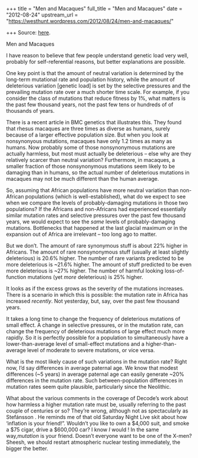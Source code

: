 +++
title = "Men and Macaques"
full_title = "Men and Macaques"
date = "2012-08-24"
upstream_url = "https://westhunt.wordpress.com/2012/08/24/men-and-macaques/"

+++
Source: [here](https://westhunt.wordpress.com/2012/08/24/men-and-macaques/).

Men and Macaques

I have reason to believe that few people understand genetic load very
well, probably for self-referential reasons, but better explanations
are possible.

One key point is that the amount of neutral variation is determined by
the long-term mutational rate and population history, while the amount
of deleterious variation \[genetic load\] is set by the selective
pressures and the prevailing mutation rate over a much shorter time
scale. For example, if you consider the class of mutations that reduce
fitness by 1%, what matters is the past few thousand years, not the past
few tens or hundreds of of thousands of years.

There is a recent article in BMC genetics that illustrates this. They
found that rhesus macaques are three times as diverse as humans, surely
because of a larger effective population size. But when you look at
nonsynonyous mutations, macaques have only 1.2 times as many as
humans. Now probably some of those nonsynonymous mutations are actually
harmless, but most must actually be deleterious – else why are they
relatively scarcer than neutral variation? Furthermore, in macaques, a
smaller fraction of those nonsynonymous mutations seem likely to be
damaging than in humans, so the actual number of deleterious mutations
in macaques may not be much different than the human average.

So, assuming that African populations have more neutral variation than
non-African populations (which is well-established), what do we expect
to see when we compare the levels of probably-damaging mutations in
those two populations? If the Africans and non-Africans had experienced
essentially similar mutation rates and selective pressures over the past
few thousand years, we would expect to see the *same* levels of
probably-damaging mutations. Bottlenecks that happened at the last
glacial maximum or in the expansion out of Africa are irrelevant – too
long ago to matter.

But we don’t. The amount of rare synonymous stuff is about 22% higher
in Africans. The amount of rare nonsynonymous stuff (usually at least
slightly deleterious) is 20.6% higher. The number of rare variants
predicted to be more deleterious is \~21.6% higher. The amount of stuff
predicted to be even more deleterious is \~27% higher. The number of
harmful looking loss-of-function mutations (yet *more* deleterious) is
25% higher.

It looks as if the excess grows as the severity of the mutations
increases. There is a scenario in which this is possible: the mutation
rate in Africa has increased *recently*. Not yesterday, but, say, over
the past few thousand years.

It takes a long time to change the frequency of deleterious mutations of
small effect. A change in selective pressures, or in the mutation rate,
can change the frequency of deleterious mutations of large effect much
more rapidly.  So it is perfectly possible for a population to
simultaneously have a lower-than-average level of small-effect mutations
and a higher-than-average level of moderate to severe mutations, or vice
versa.

What is the most likely cause of such variations in the mutation rate?
Right now, I’d say differences in average paternal age. We know that
modest differences (\~5 years) in average paternal age can easily
generate \~20% differences in the mutation rate. Such
between-population differences in mutation rates seem quite plausible,
particularly since the Neolithic.

What about the various comments in the coverage of Decode’s work about
how harmless a higher mutation rate must be, usually referring to the
past couple of centuries or so? They’re wrong, although not as
spectacularly as Stefánsson . He reminds me of that old Saturday Night
Live skit about how ‘inflation is your friend!”. Wouldn’t you like to
own a $4,000 suit, and smoke a $75 cigar, drive a $600,000 car? I know
*I* would ! In the same way,*mutation* is your friend. Doesn’t
everyone want to be one of the X-men? Sheesh, we should restart
atmospheric nuclear testing immediately, the bigger the better.

